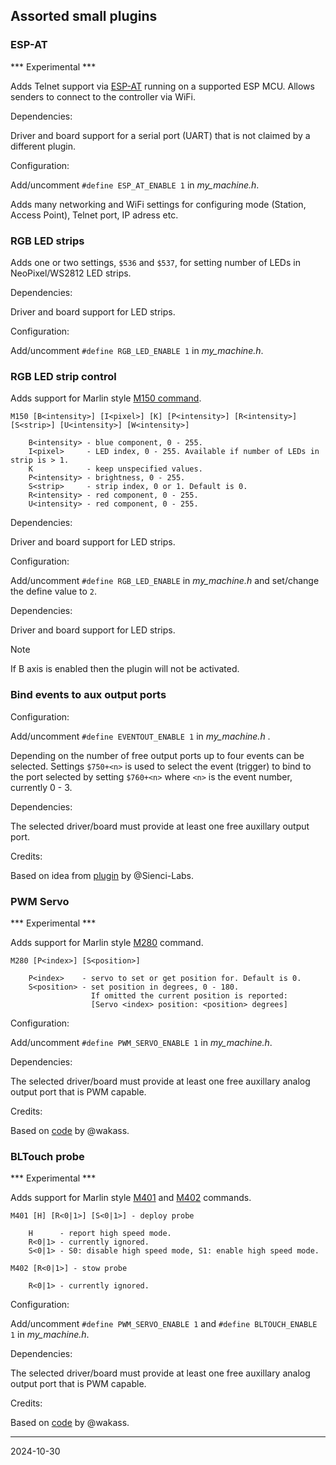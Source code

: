 ## Assorted small plugins

### ESP-AT

*** Experimental ***

Adds Telnet support via [ESP-AT](https://docs.espressif.com/projects/esp-at/en/latest/esp32/Get_Started/index.html) running on a supported ESP MCU.
Allows senders to connect to the controller via WiFi.

Dependencies:

Driver and board support for a serial port \(UART\) that is not claimed by a different plugin.

Configuration:

Add/uncomment `#define ESP_AT_ENABLE 1` in _my_machine.h_.

Adds many networking and WiFi settings for configuring mode \(Station, Access Point\), Telnet port, IP adress etc.

### RGB LED strips

Adds one or two settings, `$536` and `$537`, for setting number of LEDs in NeoPixel/WS2812 LED strips.

Dependencies:

Driver and board support for LED strips.

Configuration:

Add/uncomment `#define RGB_LED_ENABLE 1` in _my_machine.h_.

### RGB LED strip control

Adds support for Marlin style [M150 command](https://marlinfw.org/docs/gcode/M150.html).

```
M150 [B<intensity>] [I<pixel>] [K] [P<intensity>] [R<intensity>] [S<strip>] [U<intensity>] [W<intensity>]

    B<intensity> - blue component, 0 - 255.
    I<pixel>     - LED index, 0 - 255. Available if number of LEDs in strip is > 1.
    K            - keep unspecified values.
    P<intensity> - brightness, 0 - 255.
    S<strip>     - strip index, 0 or 1. Default is 0.
    R<intensity> - red component, 0 - 255.
    U<intensity> - red component, 0 - 255.
```

Dependencies:

Driver and board support for LED strips.

Configuration:

Add/uncomment `#define RGB_LED_ENABLE` in _my_machine.h_ and set/change the define value to `2`.

Dependencies:

Driver and board support for LED strips.  
> [!NOTE]
> If B axis is enabled then the plugin will not be activated.

### Bind events to aux output ports

Configuration:

Add/uncomment `#define EVENTOUT_ENABLE 1` in _my_machine.h_ .

Depending on the number of free output ports up to four events can be selected.
Settings `$750+<n>` is used to select the event \(trigger\) to bind to the port selected by setting `$760+<n>`
where `<n>` is the event number, currently 0 - 3.

Dependencies:

The selected driver/board must provide at least one free auxillary output port.

Credits:

Based on idea from [plugin](https://github.com/Sienci-Labs/grblhal-switchbank) by @Sienci-Labs.

### PWM Servo

*** Experimental ***

Adds support for Marlin style [M280](https://marlinfw.org/docs/gcode/M280.html) command.

```
M280 [P<index>] [S<position>]

    P<index>    - servo to set or get position for. Default is 0.
    S<position> - set position in degrees, 0 - 180.
                  If omitted the current position is reported: 
                  [Servo <index> position: <position> degrees]

```

Configuration:

Add/uncomment `#define PWM_SERVO_ENABLE 1` in _my_machine.h_.

Dependencies:

The selected driver/board must provide at least one free auxillary analog output port that is PWM capable.

Credits:

Based on [code](https://github.com/wakass/grlbhal_servo) by @wakass.

### BLTouch probe

*** Experimental ***

Adds support for Marlin style [M401](https://marlinfw.org/docs/gcode/M401.html) and [M402](https://marlinfw.org/docs/gcode/M402.html) commands.

```
M401 [H] [R<0|1>] [S<0|1>] - deploy probe

    H      - report high speed mode.
    R<0|1> - currently ignored.
    S<0|1> - S0: disable high speed mode, S1: enable high speed mode.
```

```
M402 [R<0|1>] - stow probe

    R<0|1> - currently ignored.
```

Configuration:

Add/uncomment `#define PWM_SERVO_ENABLE 1` and `#define BLTOUCH_ENABLE 1` in _my_machine.h_.

Dependencies:

The selected driver/board must provide at least one free auxillary analog output port that is PWM capable.

Credits:

Based on [code](https://github.com/wakass/grlbhal_servo) by @wakass.

---
2024-10-30
